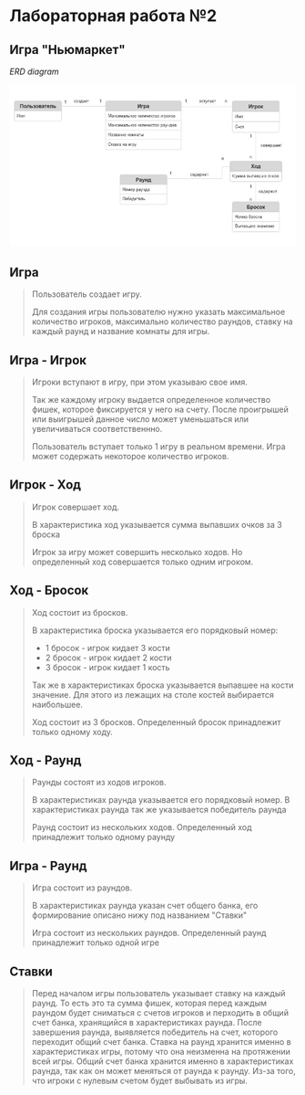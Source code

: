 # Лабораторная работа №2
## Игра "Ньюмаркет"

*ERD diagram*

![Модель предметной области](lab2.png)


## Игра
> Пользователь создает игру.
>
> Для создания игры пользователю нужно указать максимальное количество игроков, максимально количество раундов, ставку на каждый раунд и название комнаты для игры.
>

## Игра - Игрок
> Игроки вступают в игру, при этом указываю свое имя.
> 
> Так же каждому игроку выдается определенное количество фишек, которое фиксируется у него на счету. После проигрышей или выигрышей данное число может уменьшаться или увеличиваться соответственнно.
> 
> Пользователь вступает только 1 игру в реальном времени. Игра может содержать некоторое количество игроков.

## Игрок - Ход
>  Игрок совершает ход.
> 
> В характеристика ход указывается сумма выпавших очков за 3 броска
>
> Игрок за игру может совершить несколько ходов. Но определенный ход совершается только одним игроком.

## Ход - Бросок
>  Ход состоит из бросков.
> 
> В характеристика броска указывается его порядковый номер:
> * 1 бросок - игрок кидает 3 кости
> * 2 бросок - игрок кидает 2 кости
> * 3 бросок - игрок кидает 1 кость
>
> Так же в характеристиках броска указывается выпавшее на кости значение. Для этого из лежащих на столе костей выбирается наибольшее.
>   
> Ход состоит из 3 бросков. Определенный бросок принадлежит только одному ходу.

## Ход - Раунд
>  Раунды состоят из ходов игроков.
>
> В характеристиках раунда указывается его порядковый номер. В характеристиках раунда так же указывается победитель раунда
>
> Раунд состоит из нескольких ходов. Определенный ход принадлежит только одному раунду

## Игра - Раунд
>  Игра состоит из раундов.
>
> В характеристиках раунда указан счет общего банка, его формирование описано нижу под названием "Ставки"
> 
> Игра состоит из нескольких раундов. Определенный раунд принадлежит только одной игре

## Ставки
> Перед началом игры пользователь указывает ставку на каждый раунд. То есть это та сумма фишек, которая перед каждым раундом будет сниматься с счетов игроков и перходить в общий счет банка,
> хранящийся в характеристиках раунда. После завершения раунда, выявляется победитель на счет, которого переходит общий счет банка.
> Ставка на раунд хранится именно в характеристиках игры, потому что она неизменна на протяжении всей игры.
> Общий счет банка хранится именно в характеристиках раунда, так как он может меняться от раунда к раунду. Из-за того, что игроки с нулевым счетом будет выбывать из игры.
